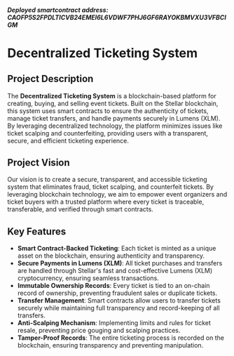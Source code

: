 ##### Deployed smartcontract address: CAOFP5S2FPDLTICVB24EMEI6L6VDWF7PHJ6GF6RAYOKBMVXU3VFBCIGM

# Decentralized Ticketing System

## Project Description
The **Decentralized Ticketing System** is a blockchain-based platform for creating, buying, and selling event tickets. Built on the Stellar blockchain, this system uses smart contracts to ensure the authenticity of tickets, manage ticket transfers, and handle payments securely in Lumens (XLM). By leveraging decentralized technology, the platform minimizes issues like ticket scalping and counterfeiting, providing users with a transparent, secure, and efficient ticketing experience.

## Project Vision
Our vision is to create a secure, transparent, and accessible ticketing system that eliminates fraud, ticket scalping, and counterfeit tickets. By leveraging blockchain technology, we aim to empower event organizers and ticket buyers with a trusted platform where every ticket is traceable, transferable, and verified through smart contracts.

## Key Features
- **Smart Contract-Backed Ticketing**: Each ticket is minted as a unique asset on the blockchain, ensuring authenticity and transparency.
- **Secure Payments in Lumens (XLM)**: All ticket purchases and transfers are handled through Stellar's fast and cost-effective Lumens (XLM) cryptocurrency, ensuring seamless transactions.
- **Immutable Ownership Records**: Every ticket is tied to an on-chain record of ownership, preventing fraudulent sales or duplicate tickets.
- **Transfer Management**: Smart contracts allow users to transfer tickets securely while maintaining full transparency and record-keeping of all transfers.
- **Anti-Scalping Mechanism**: Implementing limits and rules for ticket resale, preventing price gouging and scalping practices.
- **Tamper-Proof Records**: The entire ticketing process is recorded on the blockchain, ensuring transparency and preventing manipulation.

